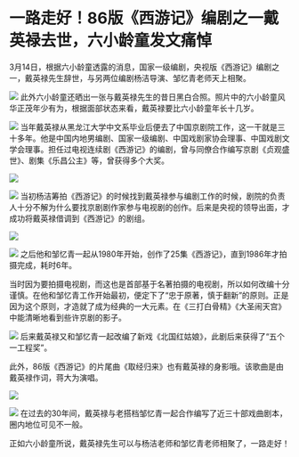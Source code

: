# 一路走好！86版《西游记》编剧之一戴英禄去世，六小龄童发文痛悼

3月14日，根据六小龄童透露的消息，国家一级编剧，央视版《西游记》编剧之一，戴英禄先生辞世，与另两位编剧杨洁导演、邹忆青老师天上相聚。

![](https://inews.gtimg.com/news_bt/OGXVAaOZyCyKNq6Xok8qqMwOicZU4zetdzDMV-y5sP3ikAA/1000)
此外六小龄童还晒出一张与戴英禄先生的昔日黑白合照。照片中的六小龄童风华正茂年少有为，根据面部状态来看，戴英禄要比六小龄童年长十几岁。

![](https://inews.gtimg.com/news_bt/OCyFy-d01bnpPgIAtWn4b0sEWnsr1UZhMZrMLqoaTr5X4AA/1000)
当年戴英禄从黑龙江大学中文系毕业后便去了中国京剧院工作，这一干就是三十多年。他是中国内地男编剧、国家一级编剧、中国戏剧家协会理事、中国戏剧文学会理事。担任过电视连续剧《西游记》的编剧，曾与同僚合作编写京剧《贞观盛世》、剧集《乐昌公主》等，曾获得多个大奖。

![](https://inews.gtimg.com/news_bt/OE_-HHhrG6Qhg2QWvuw8qx20z3II3ep0XCQRyMBihYlPQAA/1000)

![](https://inews.gtimg.com/news_bt/Oy3yKjEJYS8x0dIE_jXrErBpjF2q2LTS-2qsY3KLeplHsAA/1000)
当初杨洁筹拍《西游记》的时候找到戴英禄参与编剧工作的时候，剧院的负责人十分不解为什么要找京剧剧作家参与电视剧的创作。后来是央视的领导出面，才成功将戴英禄借调到《西游记》的剧组。

![](https://inews.gtimg.com/news_bt/OvpZzFZaroN61_1m7RBz6faJA51xms--24zpMSzBLeQu0AA/1000)

![](https://inews.gtimg.com/news_bt/Oroer7mEiKzvo3SuhTPGBPxMmoFWvrXnlR3q22NCf6In4AA/1000)
之后他和邹忆青一起从1980年开始，创作了25集《西游记》，直到1986年才拍摄完成，耗时6年。

当时因为要拍摄电视剧，而这也是首部基于名著拍摄的电视剧，所以如何改编十分谨慎。在他和邹忆青工作开始最初，便定下了“忠于原著，慎于翻新”的原则。正是因为这个原则，才造就了成为经典的一大元素。在《三打白骨精》《大圣闹天宫》中能清晰地看到些许京剧的影子。

![](https://inews.gtimg.com/news_bt/OSUQV2T2rw85i2D3SmomajgPSN4bZIYSEg4gRTNo6Zxg8AA/1000)
后来戴英禄又和邹忆青一起改编了新戏《北国红姑娘》，此剧后来获得了“五个一工程奖”。

此外，86版《西游记》的片尾曲《取经归来》也有戴英禄的身影哦。该歌曲是由戴英禄作词，蒋大为演唱。

![](https://inews.gtimg.com/news_bt/OsiI5T1Uz6KL_-nORAhwXmsRH00qiJA5ySDKUz764qIQEAA/1000)

![](https://inews.gtimg.com/news_bt/Oo9a8x_6TpXXwe669dDCneih88WrEqtZmWfU3P2mQ3XKsAA/1000)
在过去的30年间，戴英禄与老搭档邹忆青一起合作编写了近三十部戏曲剧本，圈内地位可见不一般。

正如六小龄童所说，戴英禄先生可以与杨洁老师和邹忆青老师相聚了，一路走好！

